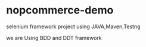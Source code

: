 # nopcommerce-demo
selenium framework project using  JAVA,Maven,Testng

we are Using BDD and DDT framework
